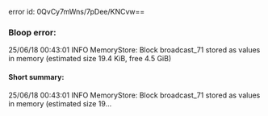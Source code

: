 error id: 0QvCy7mWns/7pDee/KNCvw==
### Bloop error:

25/06/18 00:43:01 INFO MemoryStore: Block broadcast_71 stored as values in memory (estimated size 19.4 KiB, free 4.5 GiB)
#### Short summary: 

25/06/18 00:43:01 INFO MemoryStore: Block broadcast_71 stored as values in memory (estimated size 19...